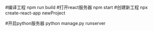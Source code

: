 #编译工程
npm run build
#打开react服务器
npm start
#创建新工程
npx create-react-app newProject

#开启python服务器
python manage.py runserver